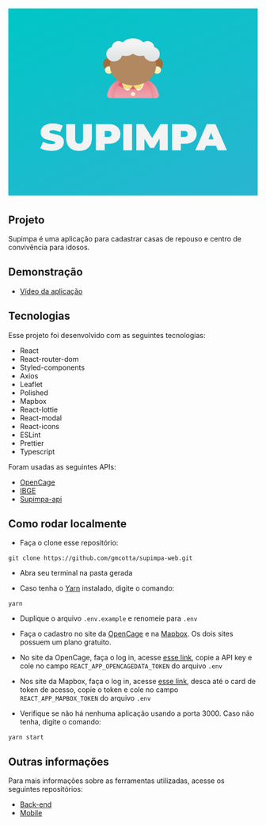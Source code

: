 <h1 align="center">
    <img alt="Supimpa" title="Supimpa" src=".github/images/github-logo.png">
</h1>

## Projeto

Supimpa é uma aplicação para cadastrar casas de repouso e centro de convivência para idosos.

## Demonstração

- [Vídeo da aplicação](https://www.youtube.com/watch?v=smu-UUQzPcg)

## Tecnologias

Esse projeto foi desenvolvido com as seguintes tecnologias:

- React
- React-router-dom
- Styled-components
- Axios
- Leaflet
- Polished
- Mapbox
- React-lottie
- React-modal
- React-icons
- ESLint
- Prettier
- Typescript

Foram usadas as seguintes APIs:

- [OpenCage](https://opencagedata.com/)
- [IBGE](https://servicodados.ibge.gov.br/api/docs)
- [Supimpa-api](https://github.com/gmcotta/supimpa-api)

## Como rodar localmente

- Faça o clone esse repositório:

```
git clone https://github.com/gmcotta/supimpa-web.git
```
- Abra seu terminal na pasta gerada

- Caso tenha o [Yarn](https://yarnpkg.com/) instalado, digite o comando:

```
yarn
```

- Duplique o arquivo ```.env.example``` e renomeie para ```.env```

- Faça o cadastro no site da [OpenCage](https://opencagedata.com/) e na [Mapbox](https://www.mapbox.com/). Os dois sites possuem um plano gratuito.

- No site da OpenCage, faça o log in, acesse [esse link](https://opencagedata.com/dashboard#api-keys), copie a API key e cole no campo ```REACT_APP_OPENCAGEDATA_TOKEN``` do arquivo ```.env```

- Nos site da Mapbox, faça o log in, acesse [esse link](https://account.mapbox.com/), desca até o card de token de acesso, copie o token e cole no campo ```REACT_APP_MAPBOX_TOKEN``` do arquivo ```.env```

- Verifique se não há nenhuma aplicação usando a porta 3000. Caso não tenha, digite o comando:

```
yarn start
```

## Outras informações

Para mais informações sobre as ferramentas utilizadas, acesse os seguintes repositórios:

- [Back-end](https://github.com/gmcotta/supimpa-api)
- [Mobile](https://github.com/gmcotta/supimpa-mobile)
